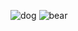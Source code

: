 ![dog](/Antok/html/5ef54cb61918242cfb4ec653.jpg)
![bear](C:\Antok\html\toppng.com-rizzly-bear-563x549.png)
